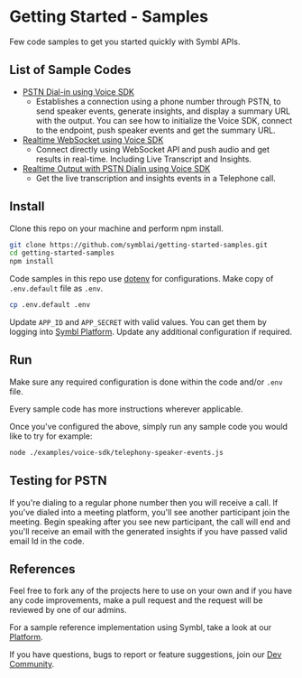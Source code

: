 # Getting Started - Samples
Few code samples to get you started quickly with Symbl APIs.

## List of Sample Codes
* [PSTN Dial-in using Voice SDK](./examples/voice-sdk/telephony-speaker-events.js)
    * Establishes a connection using a phone number through PSTN, to send speaker events, generate insights, and display a summary URL with the output. You can see how to initialize the Voice SDK, connect to the endpoint, push speaker events and get the summary URL.
* [Realtime WebSocket using Voice SDK](./examples/voice-sdk/realtime-websocket-single-stream.js)
    * Connect directly using WebSocket API and push audio and get results in real-time. Including Live Transcript and Insights.
* [Realtime Output with PSTN Dialin using Voice SDK](./examples/voice-sdk/telephony-real-time-insights-transcription.js)
    * Get the live transcription and insights events in a Telephone call.


## Install
Clone this repo on your machine and perform npm install.
```bash
git clone https://github.com/symblai/getting-started-samples.git
cd getting-started-samples
npm install
```
Code samples in this repo use [dotenv](https://github.com/motdotla/dotenv) for configurations. Make copy of `.env.default` file as `.env`. 

```bash
cp .env.default .env
```

Update `APP_ID` and `APP_SECRET` with valid values. You can get them by logging into [Symbl Platform](https://platform.symbl.ai).
Update any additional configuration if required.

## Run
Make sure any required configuration is done within the code and/or `.env` file.

Every sample code has more instructions wherever applicable.

Once you've configured the above, simply run any sample code you would like to try for example: 
```bash
node ./examples/voice-sdk/telephony-speaker-events.js
```

## Testing for PSTN 

If you're dialing to a regular phone number then you will receive a call. If you've dialed into a meeting platform, you'll see another participant join the meeting. 
Begin speaking after you see new participant, the call will end and you'll receive an email with the generated insights if you have passed valid email Id in the code.

## References
Feel free to fork any of the projects here to use on your own and if you have any code improvements, make a pull request and the request will be reviewed by one of our admins.

For a sample reference implementation using Symbl, take a look at our [Platform](https://platform.symbl.ai).

If you have questions, bugs to report or feature suggestions, join our [Dev Community](https://community.symbl.ai).
